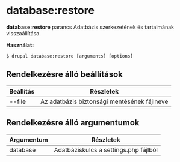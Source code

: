# database:restore
**database:restore** parancs Adatbázis szerkezetének és tartalmának visszaállítása.

**Használat:**
```
$ drupal database:restore [arguments] [options] 
```

## Rendelkezésre álló beállítások
Beállítás | Részletek
-------|-------------
--file | Az adatbázis biztonsági mentésének fájlneve

## Rendelkezésre álló argumentumok
Argumentum | Részletek
---------|-------------
database | Adatbáziskulcs a settings.php fájlból
